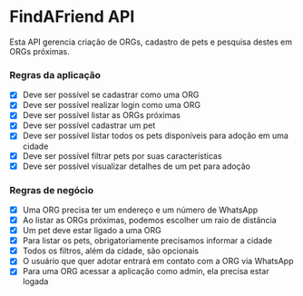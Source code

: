 # FindAFriend API

Esta API gerencia criação de ORGs, cadastro de pets e pesquisa destes em ORGs próximas.

### Regras da aplicação

- [x] Deve ser possível se cadastrar como uma ORG
- [x] Deve ser possível realizar login como uma ORG
- [x] Deve ser possível listar as ORGs próximas
- [x] Deve ser possível cadastrar um pet
- [x] Deve ser possível listar todos os pets disponíveis para adoção em uma cidade
- [x] Deve ser possível filtrar pets por suas características
- [x] Deve ser possível visualizar detalhes de um pet para adoção

### Regras de negócio

- [x] Uma ORG precisa ter um endereço e um número de WhatsApp
- [x] Ao listar as ORGs próximas, podemos escolher um raio de distância
- [x] Um pet deve estar ligado a uma ORG
- [x] Para listar os pets, obrigatoriamente precisamos informar a cidade
- [x] Todos os filtros, além da cidade, são opcionais
- [x] O usuário que quer adotar entrará em contato com a ORG via WhatsApp
- [x] Para uma ORG acessar a aplicação como admin, ela precisa estar logada
